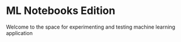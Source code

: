ML Notebooks Edition
==========================

Welcome to the space for experimenting and testing machine learning application